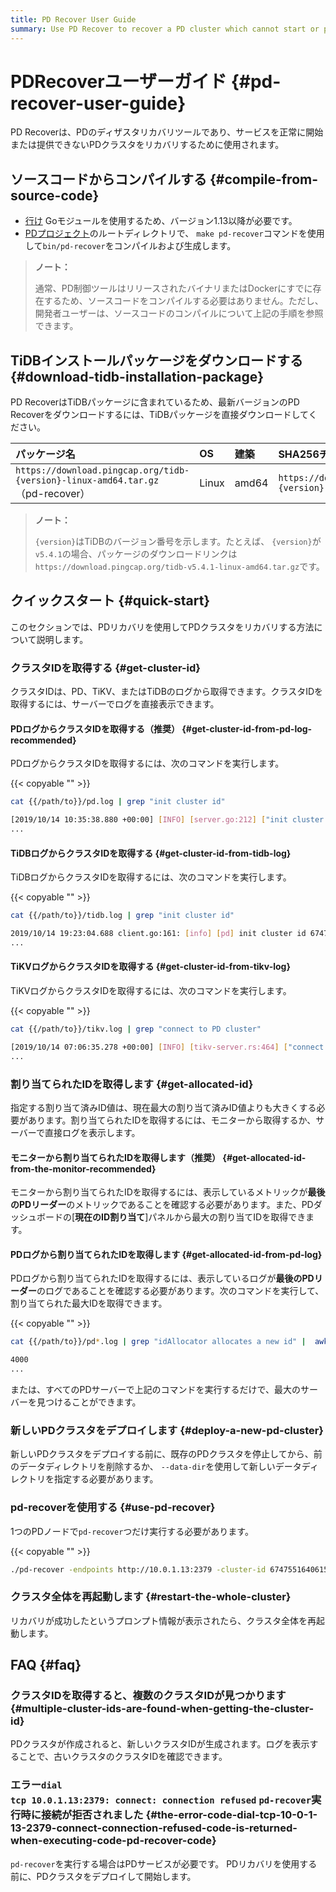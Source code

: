 ```yaml
---
title: PD Recover User Guide
summary: Use PD Recover to recover a PD cluster which cannot start or provide services normally.
---
```


# PDRecoverユーザーガイド {#pd-recover-user-guide}

PD Recoverは、PDのディザスタリカバリツールであり、サービスを正常に開始または提供できないPDクラスタをリカバリするために使用されます。

## ソースコードからコンパイルする {#compile-from-source-code}

-   [行け](https://golang.org/) Goモジュールを使用するため、バージョン1.13以降が必要です。
-   [PDプロジェクト](https://github.com/pingcap/pd)のルートディレクトリで、 `make pd-recover`コマンドを使用して`bin/pd-recover`をコンパイルおよび生成します。

> **ノート：**
>
> 通常、PD制御ツールはリリースされたバイナリまたはDockerにすでに存在するため、ソースコードをコンパイルする必要はありません。ただし、開発者ユーザーは、ソースコードのコンパイルについて上記の手順を参照できます。

## TiDBインストールパッケージをダウンロードする {#download-tidb-installation-package}

PD RecoverはTiDBパッケージに含まれているため、最新バージョンのPD Recoverをダウンロードするには、TiDBパッケージを直接ダウンロードしてください。

| パッケージ名                                                                        | OS    | 建築    | SHA256チェックサム                                                     |
| :---------------------------------------------------------------------------- | :---- | :---- | :--------------------------------------------------------------- |
| `https://download.pingcap.org/tidb-{version}-linux-amd64.tar.gz` （pd-recover） | Linux | amd64 | `https://download.pingcap.org/tidb-{version}-linux-amd64.sha256` |

> **ノート：**
>
> `{version}`はTiDBのバージョン番号を示します。たとえば、 `{version}`が`v5.4.1`の場合、パッケージのダウンロードリンクは`https://download.pingcap.org/tidb-v5.4.1-linux-amd64.tar.gz`です。

## クイックスタート {#quick-start}

このセクションでは、PDリカバリを使用してPDクラスタをリカバリする方法について説明します。

### クラスタIDを取得する {#get-cluster-id}

クラスタIDは、PD、TiKV、またはTiDBのログから取得できます。クラスタIDを取得するには、サーバーでログを直接表示できます。

#### PDログからクラスタIDを取得する（推奨） {#get-cluster-id-from-pd-log-recommended}

PDログからクラスタIDを取得するには、次のコマンドを実行します。

{{< copyable "" >}}

```bash
cat {{/path/to}}/pd.log | grep "init cluster id"
```

```bash
[2019/10/14 10:35:38.880 +00:00] [INFO] [server.go:212] ["init cluster id"] [cluster-id=6747551640615446306]
...
```

#### TiDBログからクラスタIDを取得する {#get-cluster-id-from-tidb-log}

TiDBログからクラスタIDを取得するには、次のコマンドを実行します。

{{< copyable "" >}}

```bash
cat {{/path/to}}/tidb.log | grep "init cluster id"
```

```bash
2019/10/14 19:23:04.688 client.go:161: [info] [pd] init cluster id 6747551640615446306
...
```

#### TiKVログからクラスタIDを取得する {#get-cluster-id-from-tikv-log}

TiKVログからクラスタIDを取得するには、次のコマンドを実行します。

{{< copyable "" >}}

```bash
cat {{/path/to}}/tikv.log | grep "connect to PD cluster"
```

```bash
[2019/10/14 07:06:35.278 +00:00] [INFO] [tikv-server.rs:464] ["connect to PD cluster 6747551640615446306"]
...
```

### 割り当てられたIDを取得します {#get-allocated-id}

指定する割り当て済みID値は、現在最大の割り当て済みID値よりも大きくする必要があります。割り当てられたIDを取得するには、モニターから取得するか、サーバーで直接ログを表示します。

#### モニターから割り当てられたIDを取得します（推奨） {#get-allocated-id-from-the-monitor-recommended}

モニターから割り当てられたIDを取得するには、表示しているメトリックが**最後のPDリーダー**のメトリックであることを確認する必要があります。また、PDダッシュボードの[<strong>現在のID割り当て</strong>]パネルから最大の割り当てIDを取得できます。

#### PDログから割り当てられたIDを取得します {#get-allocated-id-from-pd-log}

PDログから割り当てられたIDを取得するには、表示しているログが**最後のPDリーダー**のログであることを確認する必要があります。次のコマンドを実行して、割り当てられた最大IDを取得できます。

{{< copyable "" >}}

```bash
cat {{/path/to}}/pd*.log | grep "idAllocator allocates a new id" |  awk -F'=' '{print $2}' | awk -F']' '{print $1}' | sort -r -n | head -n 1
```

```bash
4000
...
```

または、すべてのPDサーバーで上記のコマンドを実行するだけで、最大のサーバーを見つけることができます。

### 新しいPDクラスタをデプロイします {#deploy-a-new-pd-cluster}

新しいPDクラスタをデプロイする前に、既存のPDクラスタを停止してから、前のデータディレクトリを削除するか、 `--data-dir`を使用して新しいデータディレクトリを指定する必要があります。

### pd-recoverを使用する {#use-pd-recover}

1つのPDノードで`pd-recover`つだけ実行する必要があります。

{{< copyable "" >}}

```bash
./pd-recover -endpoints http://10.0.1.13:2379 -cluster-id 6747551640615446306 -alloc-id 10000
```

### クラスタ全体を再起動します {#restart-the-whole-cluster}

リカバリが成功したというプロンプト情報が表示されたら、クラスタ全体を再起動します。

## FAQ {#faq}

### クラスタIDを取得すると、複数のクラスタIDが見つかります {#multiple-cluster-ids-are-found-when-getting-the-cluster-id}

PDクラスタが作成されると、新しいクラスタIDが生成されます。ログを表示することで、古いクラスタのクラスタIDを確認できます。

### エラー<code>dial tcp 10.0.1.13:2379: connect: connection refused</code> <code>pd-recover</code>実行時に接続が拒否されました {#the-error-code-dial-tcp-10-0-1-13-2379-connect-connection-refused-code-is-returned-when-executing-code-pd-recover-code}

`pd-recover`を実行する場合はPDサービスが必要です。 PDリカバリを使用する前に、PDクラスタをデプロイして開始します。
